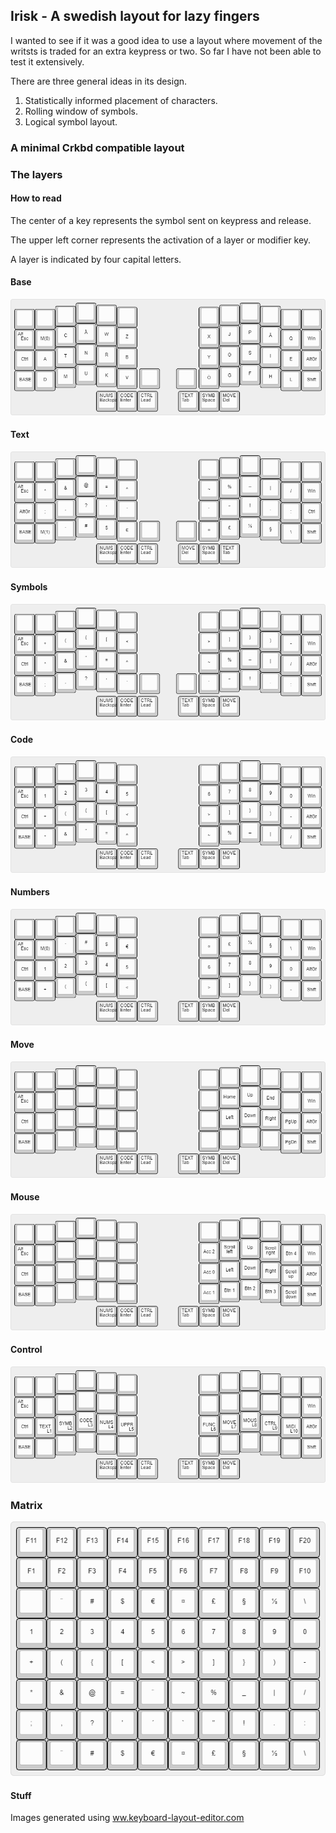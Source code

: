 ## Irisk - A swedish layout for lazy fingers
I wanted to see if it was a good idea to use a layout where movement of the writsts is traded for an extra keypress or two. So far I have not been able to test it extensively.

There are three general ideas in its design.

1) Statistically informed placement of characters.
2) Rolling window of symbols.
3) Logical symbol layout.


### A minimal Crkbd compatible layout


### The layers
#### How to read
The center of a key represents the symbol sent on keypress and release.

The upper left corner represents the activation of a layer or modifier key.

A layer is indicated by four capital letters.

#### Base
![](00_BASE.png)
#### Text
![](01_TEXT.png)
#### Symbols
![](02_SYMB.png)
#### Code
![](03_CODE.png)
#### Numbers
![](04_NUMS.png)
#### Move
![](07_MOVE.png)
#### Mouse
![](08_MOUS.png)
#### Control
![](09_CTRL.png)

### Matrix
![](IRISK_MATRIX.png)

#### Stuff
Images generated using [ww.keyboard-layout-editor.com](http://www.keyboard-layout-editor.com)
